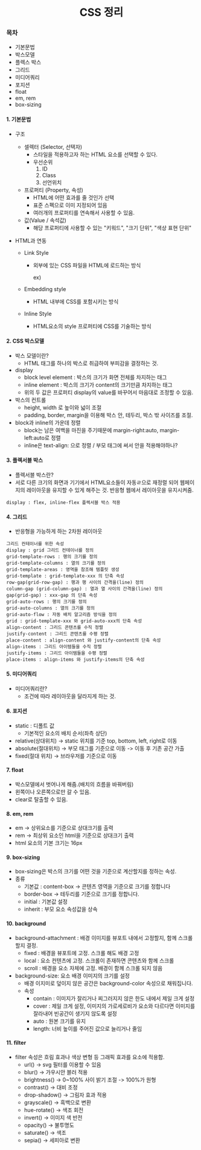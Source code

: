 <h1><center> CSS 정리</center></h1>

<h3>목차</h2>

- 기본문법
- 박스모델
- 플렉스 박스
- 그리드
- 미디어쿼리
- 포지션
- float
- em, rem
- box-sizing

#### 1. 기본문법

+ 구조

  + 셀렉터 (Selector, 선택자)
    + 스타일을 적용하고자 하는 HTML 요소를 선택할 수 있다.
    + 우선순위
      1. ID
      2. Class
      3. 선언위치
  + 프로퍼티 (Property, 속성)
    + HTML에 어떤 효과를 줄 것인가 선택
    + 표준 스펙으로 이미 지정되어 있음
    + 여러개의 프로퍼티를 연속해서 사용할 수 있음.
  + 값(Value / 속석값)
    + 해당 프로퍼티에 사용할 수 있는 "키워드", "크기 단위", "색상 표현 단위"

+ HTML과 연동

  + Link Style

    + 외부에 있는 CSS 파일을 HTML에 로드하는 방식

      ex) <link rel="stylesheet" href="css/style.css">

  + Embedding style

    + HTML 내부에 CSS를 포함시키는 방식

  + Inline Style

    + HTML요소의 style  프로퍼티에 CSS를 기술하는 방식

#### 2. CSS 박스모델

- 박스 모델이란?
  - HTML 태그를 하나의 박스로 취급하여 부피감을 결정하는 것.
- display
  - block level element : 박스의 크기가 화면 전체를 차지하는 태그
  - inline element : 박스의 크기가 content의 크기만큼 차지하는 태그
  - 위의 두 값은 프로퍼티 display의 value를 바꾸어서 마음대로 조정할 수 있음.
- 박스의 컨트롤
  - height, width 로 높이와 넓이 조절
  - padding, border, margin을 이용해 박스 안, 테두리, 박스 밖 사이즈를 조절.
- block과 inline의 가운데 정렬
  - block는 남은 여백을 마진을 주기때문에  margin-right:auto, margin-left:auto로 정렬
  - inline은 text-align: 으로 정렬 / 부모 태그에 써서 안을 적용해야하나?

#### 3. 플렉서블 박스

- 플렉서블 박스란?
- 서로 다른 크기의 화면과 기기에서 HTML요소들이 자동ㄹ으로 재정렬 되어 웹페이지의 레이아웃을 유지할 수 있게 해주는 것. 반응형 웹에서 레이아웃을 유지시켜줌.

```
display : flex, inline-flex 플렉서블 박스 적용
```



#### 4. 그리드

- 반응형을 가능하게 하는 2차원 레이아웃

```
그리드 컨테이너를 위한 속성
display : grid 그리드 컨테이너를 정의
grid-template-rows : 행의 크기를 정의
grid-template-columns : 열의 크기를 정의
grid-template-areas : 영역을 참조해 템플릿 생성
grid-template : grid-template-xxx 의 단축 속성
row-gap(grid-row-gap) : 행과 행 사이의 간격을(line) 정의
column-gap (grid-column-gap) : 열과 열 사이의 간격을(line) 정의
gap(grid-gap) : xxx-gap 의 단축 속성
grid-auto-rows : 행의 크기를 정의
grid-auto-columns : 열의 크기를 정의
grid-auto-flow : 자동 배치 알고리즘 방식을 정의
grid : grid-template-xxx 와 grid-auto-xxx의 단축 속성
align-content : 그리드 콘텐츠를 수직 정렬
justify-content : 그리드 콘텐츠를 수평 정렬
place-content : align-content 와 justify-content의 단축 속성
align-items : 그리드 아이템들을 수직 정렬
justify-items : 그리드 아이템들을 수평 정렬
place-items : align-items 와 justify-items의 단축 속성
```

#### 5. 미디어쿼리

- 미디어쿼리란?
  - 조건에  따라 레이아웃을 달라지게 하는 것.

#### 6. 포지션

- static : 디폴트 값
  - 기본적인 요소의 배치 순서(좌측 상단)
- relative(상대위치) -> static 위치를 기준 top, bottom, left, right로 이동
- absolute(절대위치) -> 부모 태그를 기준으로 이동 -> 이동 후 기존 공간 가출
- fixed(절대 위치) -> 브라우저를 기준으로 이동

#### 7. float

- 박스모델에서 벗어나게 해줌.(배치의 흐름을 바꿔버림)
- 왼쪽이나 오른쪽으로만 갈 수 있음.
- clear로 탈출할 수 있음.

#### 8. em, rem

- em -> 상위요소를 기준으로 상대크기를 출력
- rem -> 최상위 요소인 html을 기준으로 상대크기 출력
- html 요소의 기본 크기는 16px

#### 9. box-sizing

- box-sizing은 박스의 크기를 어떤 것을 기준으로 계산할지를 정하는 속성.
- 종류
  - 기본값 : content-box -> 콘텐츠 영역을 기준으로 크기를 정합니다
  - border-box -> 테두리를 기준으로 크기를 정합니다.
  - initial : 기본값 설정
  - inherit : 부모 요소 속성값을 상속

#### 10. background

- background-attachment : 배경 이미지를 뷰포트 내에서 고정할지, 함께 스크롤 할지 결정.
  - fixed : 배경을 뷰포트에 고정. 스크롤 해도 배경 고정
  - local : 요소 컨텐츠에 고정. 스크롤이 존재하면 콘텐츠와 함께 스크롤
  - scroll : 배경을 요소 자체에 고정. 배경이 함께 스크롤 되지 않음
- background-size: 요소 배경 이미지의 크기를 설정
  - 배경 이지미로 덮이지 않은 공간은 background-color 속성으로 채워집니다.
  - 속성
    - contain : 이미지가 잘리거나 찌그러지지 않은 한도 내에서 제일 크게 설정
    - cover : 제일 크게 설정, 이미지의 가로세로비가 요소와 다르다면 이미지를 잘라내어 빈공간이 생기지 않도록 설정
    - auto : 원본 크기를 유지
    - length: 너비 높이를 주어진 값으로 늘리거나 줄임



#### 11. filter

- filter 속성은 흐림 효과나 색상 변형 등 그래픽 효과를 요소에 적용함.
  - url() -> svg 필터를 이용할 수 있음
  - blur() -> 가우시안 블러 적용
  - brightness() -> 0~100% 사이 밝기 조절 -> 100%가 원형
  - contrast() -> 대비 조정
  - drop-shadow() -> 그림자 효과 적용
  - grayscale() -> 흑백으로 변환
  - hue-rotate() -> 색조 회전
  - invert()  -> 이미지 색 반전
  - opacity() -> 불투명도
  - saturate() -> 색조
  - sepia() -> 세피아로 변환